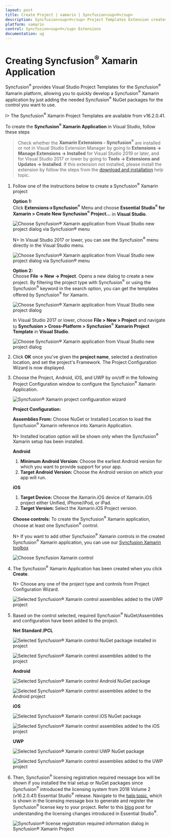 ```yaml
---
layout: post
title: Create Project | xamarin | Syncfusion<sup>®</sup>
description: Syncfusion<sup>®</sup> Project Templates Extension creates the Syncfusion<sup>®</sup> Xamarin Application by adding the required Syncfusion<sup>®</sup> NuGet packages.
platform: xamarin
control: Syncfusion<sup>®</sup> Extensions
documentation: ug
---
```


# Creating Syncfusion<sup>®</sup> Xamarin Application

Syncfusion<sup>®</sup> provides Visual Studio Project Templates for the Syncfusion<sup>®</sup> Xamarin platform, allowing you to quickly develop a Syncfusion<sup>®</sup> Xamarin application by just adding the needed Syncfusion<sup>®</sup> NuGet packages for the control you want to use. 

I> The Syncfusion<sup>®</sup> Xamarin Project Templates are available from v16.2.0.41.

To create the **Syncfusion<sup>®</sup> Xamarin Application** in Visual Studio, follow these steps

> Check whether the **Xamarin Extensions - Syncfusion<sup>®</sup>** are installed or not in Visual Studio Extension Manager by going to **Extensions -> Manage Extensions -> Installed** for Visual Studio 2019 or later, and for Visual Studio 2017 or lower by going to **Tools -> Extensions and Updates -> Installed**. If this extension not installed, please install the extension by follow the steps from the [download and installation](download-and-installation) help topic.

1.	Follow one of the instructions below to create a Syncfusion<sup>®</sup> Xamarin project

	**Option 1:**  
	Click **Extensions->Syncfusion<sup>®</sup>** Menu and choose **Essential Studio<sup>®</sup> for Xamarin > Create New Syncfusion<sup>®</sup> Project…** in **Visual Studio**.

	![Choose Syncfusion<sup>®</sup> Xamarin application from Visual Studio new project dialog via Syncfusion<sup>®</sup> menu](Syncfusion_Project_Templates_images/xamarin-visual-studio-intergration-new-project.png)

	N> In Visual Studio 2017 or lower, you can see the Syncfusion<sup>®</sup> menu directly in the Visual Studio menu.

	![Choose Syncfusion<sup>®</sup> Xamarin application from Visual Studio new project dialog via Syncfusion<sup>®</sup> menu](Syncfusion_Project_Templates_images/xamarin-project-creation-syncfusion-menu.png)

	**Option 2:**  
	Choose **File -> New -> Project**. Opens a new dialog to create a new project. By filtering the project type with Syncfusion<sup>®</sup> or using the Syncfusion<sup>®</sup> keyword in the search option, you can get the templates offered by Syncfusion<sup>®</sup> for Xamarin.

	![Choose Syncfusion<sup>®</sup> Xamarin application from Visual Studio new project dialog](Syncfusion_Project_Templates_images/xamarin-project-creation-dialog.png)

	In Visual Studio 2017 or lower, choose **File > New > Project** and navigate to **Syncfusion > Cross-Platform > Syncfusion<sup>®</sup> Xamarin Project Template** in **Visual Studio**.

	![Choose Syncfusion<sup>®</sup> Xamarin application from Visual Studio new project dialog](Syncfusion_Project_Templates_images/Syncfusion-Project-Templates-img1.jpeg)

2.	Click **OK** once you've given the **project  name**, selected a destination location, and set the project's Framework. The Project Configuration Wizard is now displayed.
   
3.	Choose the Project, Android, iOS, and UWP by on/off in the following Project Configuration window to configure the Syncfusion<sup>®</sup> Xamarin Application.

    ![Syncfusion<sup>®</sup> Xamarin project configuaration wizard](Syncfusion_Project_Templates_images/xamarin-project-creation-configuration-wizard.jpeg)

	**Project Configuration:**

	**Assemblies From:** Choose NuGet or Installed Location to load the Syncfusion<sup>®</sup> Xamarin reference into Xamarin Application.

	N> Installed location option will be shown only when the Syncfusion<sup>®</sup> Xamarin setup has been installed.

	**Android**

	1. **Minimum Android Version:** Choose the earliest Android version for which you want to provide support for your app. 
	2. **Target Android Version:** Choose the Android version on which your app will run. 

	**iOS**

	1. **Target Device:**  Choose the Xamarin.iOS device of Xamarin.iOS project either Unified, iPhone/iPod, or iPad.
	2. **Target Version:** Select the Xamarin.iOS Project version.

	**Choose controls:** To create the Syncfusion<sup>®</sup> Xamarin application, choose at least one Syncfusion<sup>®</sup> control. 

	N> If you want to add other Syncfusion<sup>®</sup> Xamarin controls in the created Syncfusion<sup>®</sup> Xamarin application, you can use our [Syncfusion Xamarin toolbox](https://help.syncfusion.com/xamarin/visual-studio-integration/toolbox-control)

	![Choose Syncfusion Xamarin control](Syncfusion_Project_Templates_images/xamarin-project-creation-control-selection.png)

4.	The Syncfusion<sup>®</sup> Xamarin Application has been created when you click **Create**.

	N> Choose any one of the project type and controls from Project Configuration Wizard.

	![Selected Syncfusion<sup>®</sup> Xamarin control assemblies added to the UWP project](Syncfusion_Project_Templates_images/xamarin-project-creation-added-assemblies.PNG)

5.	Based on the control selected, required Syncfusion<sup>®</sup> NuGet/Assemblies and configuration have been added to the project.

	**Net Standard /PCL**

	![Selected Syncfusion<sup>®</sup> Xamarin control NuGet package installed in project](Syncfusion_Project_Templates_images/xamarin-project-creation-installed-nuget-packages.jpeg)

	![Selected Syncfusion<sup>®</sup> Xamarin control assemblies added to the project](Syncfusion_Project_Templates_images/xamarin-project-creation-added-controls.jpeg)

	**Android**

	![Selected Syncfusion<sup>®</sup> Xamarin control Android NuGet package](Syncfusion_Project_Templates_images/xamarin-project-creation-android-packages.jpeg)

	![Selected Syncfusion<sup>®</sup> Xamarin control assemblies added to the Android project](Syncfusion_Project_Templates_images/xamarin-project-creation-android.jpeg)

	**iOS**

	![Selected Syncfusion<sup>®</sup> Xamarin control iOS NuGet package](Syncfusion_Project_Templates_images/xamarin-project-creation-ios-packages.jpeg)

	![Selected Syncfusion<sup>®</sup> Xamarin control assemblies added to the iOS project](Syncfusion_Project_Templates_images/xamarin-project-creation-ios.jpeg)

	**UWP**

	![Selected Syncfusion<sup>®</sup> Xamarin control UWP NuGet package](Syncfusion_Project_Templates_images/xamarin-project-creation-ios-packages.jpeg)

	![Selected Syncfusion<sup>®</sup> Xamarin control assemblies added to the UWP project](Syncfusion_Project_Templates_images/xamarin-project-creation-controls-uwp.jpeg)

6.	Then, Syncfusion<sup>®</sup> licensing registration required message box will be shown if you installed the trial setup or NuGet packages since Syncfusion<sup>®</sup> introduced the licensing system from 2018 Volume 2 (v16.2.0.41) Essential Studio<sup>®</sup> release. Navigate to the [help topic](https://help.syncfusion.com/common/essential-studio/licensing/overview#how-to-generate-syncfusion-license-key), which is shown in the licensing message box to generate and register the Syncfusion<sup>®</sup> license key to your project. Refer to this [blog](https://www.syncfusion.com/blogs/post/whats-new-in-2018-volume-2.aspx) post for understanding the licensing changes introduced in Essential Studio<sup>®</sup>.

	![Syncfusion<sup>®</sup> license registration required information dialog in Syncfusion<sup>®</sup> Xamarin Project](Syncfusion_Project_Templates_images/xamarin-project-creation-license-registration.jpeg)


